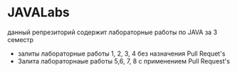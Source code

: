 # JAVALabs
данный репрезиторий содержит лабораторные работы по JAVA за 3 семестр
<ul>
  <li>залиты лабораторные работы 1, 2, 3, 4 без назначения Pull Requet's
    <li> Залита лабораторнаые работы 5,6, 7, 8 с применением Pull Request's
      </ul>

